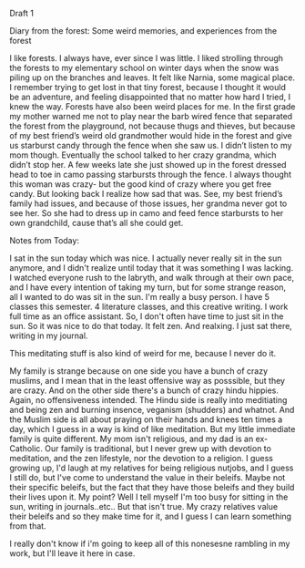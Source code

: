 Draft 1 

Diary from the forest: Some weird memories, and experiences from the forest

I like forests. I always have, ever since I was little. I liked strolling through the forests to my elementary school on winter days when the snow was piling up on the branches and leaves. It felt like Narnia, some magical place. 
I remember trying to get lost in that tiny forest, because I thought it would be an adventure, and feeling disappointed that no matter how hard I tried, I knew the way. 
Forests have also been weird places for me. In the first grade my mother warned me not to play near the barb wired fence that separated the forest from the playground, not because thugs and thieves, but because of my best friend’s weird old grandmother would hide in the forest and give us starburst candy through the fence when she saw us. 
I didn’t listen to my mom though. Eventually the school talked to her crazy grandma, which didn’t stop her. A few weeks late she just showed up in the forest dressed head to toe in camo passing starbursts through the fence.
I always thought this woman was crazy- but the good kind of crazy where you get free candy.
But looking back I realize how sad that was. See, my best friend’s family had issues, and because of those issues, her grandma never got to see her. So she had to dress up in camo and feed fence starbursts to her own grandchild, cause that’s all she could get.

Notes from Today:

I sat in the sun today which was nice. I actually never really sit in the sun anymore, and I didn't realize until today that it was something I was lacking. I watched everyone rush to the labryth, and walk through at their own pace, and I have every intention of taking my turn, but for some strange reason, all I wanted to do was sit in the sun.
I'm really a busy person. 
I have 5 classes this semester. 4 literature classes, and this creative writing. I work full time as an office assistant. So, I don't often have time to just sit in the sun. So it was nice to do that today. 
It felt zen. And realxing. I just sat there, writing in my journal.

This meditating stuff is also kind of weird for me, because I never do it. 

My family is strange because on one side you have a bunch of crazy muslims, and I mean that in the least offensive way as posssible, but they are crazy. And on the other side there's a bunch of crazy hindu hippies. Again, no offensiveness intended. The Hindu side is really into meditiating and being zen and burning insence, veganism (shudders) and whatnot. And the Muslim side is all about praying on their hands and knees ten times a day, which I guess in a way is kind of like meditation. But my little immediate family is quite different. My mom isn't religious, and my dad is an ex-Catholic. Our family is traditional, but I never grew up with devotion to meditation, and the zen lifestyle, nor the devotion to a religion. I guess growing up, I'd laugh at my relatives for being religious nutjobs, and I guess I still do, but I've come to understand the value in their beleifs. Maybe not their specific beleifs, but the fact that they have those beleifs and they build their lives upon it.
My point? Well I tell myself I'm too busy for sitting in the sun, writing in journals..etc.. But that isn't true. 
My crazy relatives value their beleifs and so they make time for it, and I guess I can learn something from that.

I really don't know if i'm going to keep all of this nonesesne rambling in my work, but I'll leave it here in case.


